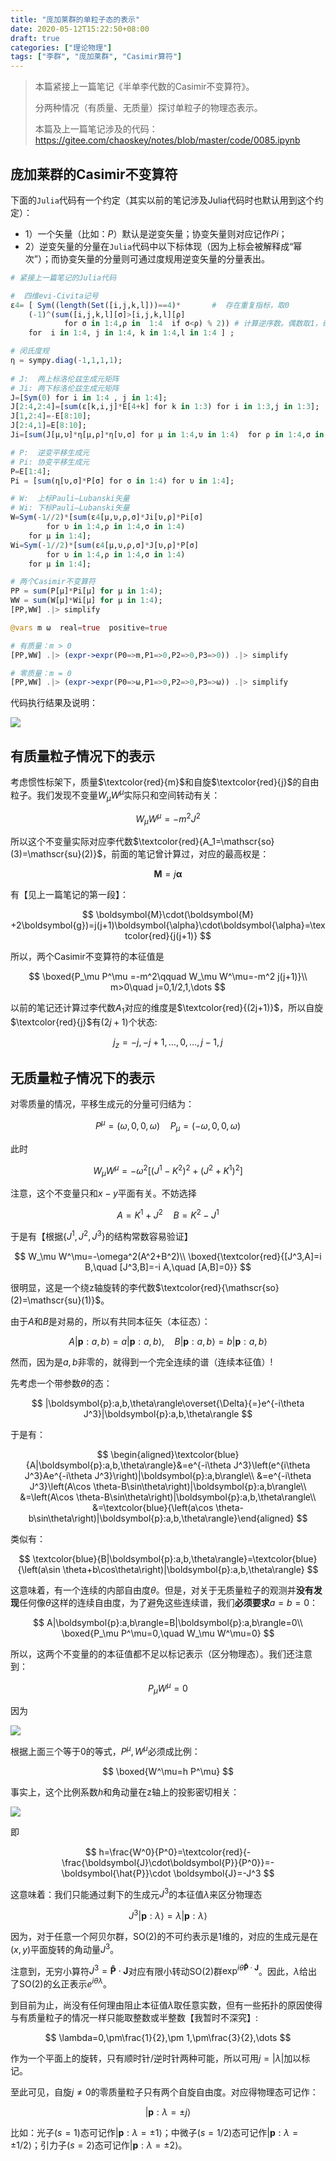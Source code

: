 ```yaml
---
title: "庞加莱群的单粒子态的表示"
date: 2020-05-12T15:22:50+08:00
draft: true
categories: ["理论物理"]
tags: ["李群", "庞加莱群", "Casimir算符"]
---
```



> 本篇紧接上一篇笔记《半单李代数的Casimir不变算符》。
>
> 分两种情况（有质量、无质量）探讨单粒子的物理态表示。
>
> 本篇及上一篇笔记涉及的代码：https://gitee.com/chaoskey/notes/blob/master/code/0085.ipynb

<!--more-->

## 庞加莱群的Casimir不变算符

下面的`Julia`代码有一个约定（其实以前的笔记涉及Julia代码时也默认用到这个约定）：

- 1）一个矢量（比如：$P$）默认是逆变矢量；协变矢量则对应记作$Pi$；
- 2）逆变矢量的分量在`Julia`代码中以下标体现（因为上标会被解释成“幂次”）；而协变矢量的分量则可通过度规用逆变矢量的分量表出。

```julia
# 紧接上一篇笔记的Julia代码

#  四维evi-Civita记号
ε4= [ Sym((length(Set([i,j,k,l]))==4)*       #  存在重复指标，取0
    (-1)^(sum([i,j,k,l][σ]>[i,j,k,l][ρ]   
            for σ in 1:4,ρ in  1:4  if σ<ρ) % 2)) # 计算逆序数。偶数取1，奇数取-1
    for  i in 1:4, j in 1:4, k in 1:4,l in 1:4 ] ;

# 闵氏度规
η = sympy.diag(-1,1,1,1);
                            
# J:  两上标洛伦兹生成元矩阵
# Ji: 两下标洛伦兹生成元矩阵
J=[Sym(0) for i in 1:4 , j in 1:4];
J[2:4,2:4]=[sum(ε[k,i,j]*E[4+k] for k in 1:3) for i in 1:3,j in 1:3];
J[1,2:4]=-E[8:10];
J[2:4,1]=E[8:10];
Ji=[sum(J[μ,υ]*η[μ,ρ]*η[υ,σ] for μ in 1:4,υ in 1:4)  for ρ in 1:4,σ in 1:4];

# P:  逆变平移生成元
# Pi: 协变平移生成元
P=E[1:4];
Pi = [sum(η[υ,σ]*P[σ] for σ in 1:4) for υ in 1:4];

# W:  上标Pauli–Lubanski矢量
# Wi: 下标Pauli–Lubanski矢量
W=Sym(-1//2)*[sum(ε4[μ,υ,ρ,σ]*Ji[υ,ρ]*Pi[σ] 
        for υ in 1:4,ρ in 1:4,σ in 1:4) 
    for μ in 1:4];
Wi=Sym(-1//2)*[sum(ε4[μ,υ,ρ,σ]*J[υ,ρ]*P[σ] 
        for υ in 1:4,ρ in 1:4,σ in 1:4) 
    for μ in 1:4];

# 两个Casimir不变算符
PP = sum(P[μ]*Pi[μ] for μ in 1:4);
WW = sum(W[μ]*Wi[μ] for μ in 1:4);
[PP,WW] .|> simplify

@vars m ω  real=true  positive=true

# 有质量：m > 0
[PP,WW] .|> (expr->expr(P0=>m,P1=>0,P2=>0,P3=>0)) .|> simplify

# 零质量：m = 0
[PP,WW] .|> (expr->expr(P0=>ω,P1=>0,P2=>0,P3=>ω)) .|> simplify
```

代码执行结果及说明：

![](../images/0147.jpg)

## 有质量粒子情况下的表示

考虑惯性标架下，质量$\textcolor{red}{m}$和自旋$\textcolor{red}{j}$的自由粒子。我们发现不变量$W_\mu W^\mu$实际只和空间转动有关：

$$
W_\mu W^\mu=-m^2 J^2
$$

所以这个不变量实际对应李代数$\textcolor{red}{A_1=\mathscr{so}(3)=\mathscr{su}(2)}$，前面的笔记曾计算过，对应的最高权是：

$$
\boldsymbol{M}=j\boldsymbol{\alpha}
$$

有【见上一篇笔记的第一段】：

$$
\boldsymbol{M}\cdot(\boldsymbol{M} +2\boldsymbol{g})=j(j+1)\boldsymbol{\alpha}\cdot\boldsymbol{\alpha}=\textcolor{red}{j(j+1)}
$$

所以，两个Casimir不变算符的本征值是

$$
\boxed{P_\mu P^\mu =-m^2\qquad W_\mu W^\mu=-m^2 j(j+1)}\\ m>0\quad j=0,1/2,1,\dots
$$

以前的笔记还计算过李代数$A_1$对应的维度是$\textcolor{red}{(2j+1)}$，所以自旋$\textcolor{red}{j}$有$(2j+1)$个状态:

$$
j_z=-j,-j+1,\dots,0,\dots,j-1,j
$$

## 无质量粒子情况下的表示

对零质量的情况，平移生成元的分量可归结为：

$$
P^\mu=(\omega,0,0,\omega)\quad P_\mu=(-\omega,0,0,\omega) 
$$

此时

$$
W_\mu W^\mu=-\omega^2[(J^1-K^2)^2+(J^2+K^1)^2]
$$

注意，这个不变量只和$x-y$平面有关。不妨选择

$$
A=K^1+J^2\quad B=K^2-J^1
$$

于是有【根据$\{J^1,J^2,J^3\}$的结构常数容易验证】

$$
W_\mu W^\mu=-\omega^2(A^2+B^2)\\ \boxed{\textcolor{red}{[J^3,A]=i B,\quad [J^3,B]=-i A,\quad [A,B]=0}}
$$

很明显，这是一个绕z轴旋转的李代数$\textcolor{red}{\mathscr{so}(2)=\mathscr{su}(1)}$。

由于$A$和$B$是对易的，所以有共同本征矢（本征态）：

$$
A|\boldsymbol{p}:a,b\rangle=a|\boldsymbol{p}:a,b\rangle,\quad B|\boldsymbol{p}:a,b\rangle=b|\boldsymbol{p}:a,b\rangle
$$

然而，因为是$a,b$非零的，就得到一个完全连续的谱（连续本征值）! 

先考虑一个带参数$\theta$的态：

$$
|\boldsymbol{p}:a,b,\theta\rangle\overset{\Delta}{=}e^{-i\theta J^3}|\boldsymbol{p}:a,b,\theta\rangle
$$

于是有：

$$
\begin{aligned}\textcolor{blue}{A|\boldsymbol{p}:a,b,\theta\rangle}&=e^{-i\theta J^3}\left(e^{i\theta J^3}Ae^{-i\theta J^3}\right)|\boldsymbol{p}:a,b\rangle\\ &=e^{-i\theta J^3}\left(A\cos \theta-B\sin\theta\right)|\boldsymbol{p}:a,b\rangle\\ &=\left(A\cos \theta-B\sin\theta\right)|\boldsymbol{p}:a,b,\theta\rangle\\ &=\textcolor{blue}{\left(a\cos \theta-b\sin\theta\right)|\boldsymbol{p}:a,b,\theta\rangle}\end{aligned}
$$

类似有：

$$
\textcolor{blue}{B|\boldsymbol{p}:a,b,\theta\rangle}=\textcolor{blue}{\left(a\sin \theta+b\cos\theta\right)|\boldsymbol{p}:a,b,\theta\rangle}
$$

这意味着，有一个连续的内部自由度$\theta$。但是，对关于无质量粒子的观测并**没有发现**任何像$\theta$这样的连续自由度，为了避免这些连续谱，我们**必须要求**$a=b=0$：

$$
A|\boldsymbol{p}:a,b\rangle=B|\boldsymbol{p}:a,b\rangle=0\\ \boxed{P_\mu P^\mu=0,\quad W_\mu W^\mu=0}
$$

所以，这两个不变量的的本征值都不足以标记表示（区分物理态）。我们还注意到：

$$
P_\mu W^\mu=0
$$

因为

![](../images/0148.jpg)

根据上面三个等于0的等式，$P^\mu,W^\mu$必须成比例：

$$
\boxed{W^\mu=h P^\mu}
$$

事实上，这个比例系数$h$和角动量在z轴上的投影密切相关：

![](../images/0149.jpg)

即

$$
h=\frac{W^0}{P^0}=\textcolor{red}{-\frac{\boldsymbol{J}\cdot\boldsymbol{P}}{P^0}}=-\boldsymbol{\hat{P}}\cdot \boldsymbol{J}=-J^3
$$

这意味着：我们只能通过剩下的生成元$J^3$的本征值$\lambda$来区分物理态

$$
J^3|\boldsymbol{p}:\lambda\rangle=\lambda|\boldsymbol{p}:\lambda\rangle
$$

因为，对于任意一个阿贝尔群，$\mathrm{SO}(2)$的不可约表示是1维的，对应的生成元是在$(x,y)$平面旋转的角动量$J^3$。 

注意到，无穷小算符$J^3=\boldsymbol{\hat{P}}\cdot \boldsymbol{J}$对应有限小转动$\mathrm{SO}(2)$群$\exp^{i \theta \boldsymbol{\hat{P}}\cdot \boldsymbol{J}}$。因此，$\lambda$给出了$\mathrm{SO}(2)$的幺正表示$e^{i\theta\lambda}$。

到目前为止，尚没有任何理由阻止本征值$\lambda$取任意实数，但有一些拓扑的原因使得与有质量粒子的情况一样只能取整数或半整数【我暂时不深究】:

$$
\lambda=0,\pm\frac{1}{2},\pm 1,\pm\frac{3}{2},\dots
$$

作为一个平面上的旋转，只有顺时针/逆时针两种可能，所以可用$j=|\lambda|$加以标记。

至此可见，自旋$j\ne0$的零质量粒子只有两个自旋自由度。对应得物理态可记作：

$$
|\boldsymbol{p}:\lambda=\pm j\rangle
$$

比如：光子($s=1$)态可记作$|\boldsymbol{p}:\lambda=\pm 1\rangle$；中微子($s=1/2$)态可记作$|\boldsymbol{p}:\lambda=\pm 1/2\rangle$；引力子($s=2$)态可记作$|\boldsymbol{p}:\lambda=\pm 2\rangle$。


